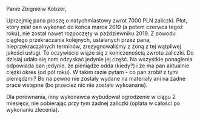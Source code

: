 Panie Zbignieiw Kobzer,

Uprzejmię pana proszę o natychmiastowy zwrot 7000 PLN zaliczki. Płot, który miał pan wykonać do końca marca 2019 (a potem czerwca tegoż roku), nie został nawet rozpoczęty w paździewniku 2019. Z powodu ciągłego przekraczania kolejnych, ustalanych przez pana, nieprzekraczalnych terminów, zrezygnowaliśmy z żoną z tej wątpliwej jakości usługi. To oczywiście wiąże się z koniczenością zwrotu zaliczki. Do dzisiaj udało się nam odzyskać jedynie jej część. Na wszystkie ponaglenia odpowiada pan jedynie, że pieniądze odda (kiedy?) i że ma pan aktualnie ciężki okres (od pół roku). W takim razie pytam - co pan zrobił z tymi pieniędzmi? Bo na pewno nie zostały wydane na materiały ani na żadne prace wstępne (bo przecież nic nie zostało wykoanane).

Dla porównania, inny wykonawca wybudował ogrodzenie w ciągu 2 miesięcy, nie pobierając przy tym żadnej zaliczki (opłata w całości po wykonaniu zlecenia).
